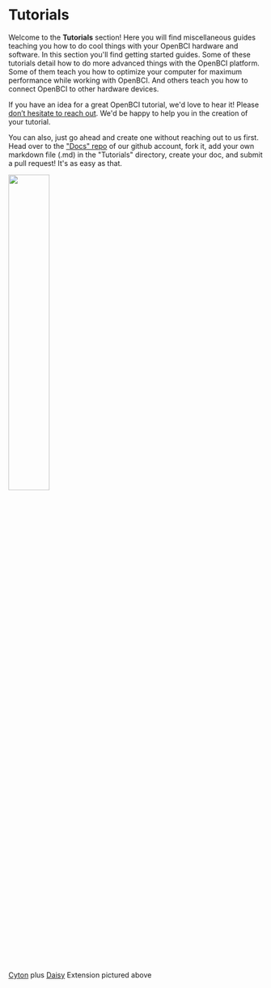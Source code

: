 # Tutorials

Welcome to the **Tutorials** section! Here you will find miscellaneous guides teaching you how to do cool things with your OpenBCI hardware and software. In this section you'll find getting started guides. Some of these tutorials detail how to do more advanced things with the OpenBCI platform. Some of them teach you how to optimize your computer for maximum performance while working with OpenBCI. And others teach you how to connect OpenBCI to other hardware devices.

If you have an idea for a great OpenBCI tutorial, we'd love to hear it! Please [don’t hesitate to reach out](mailto:contact@openbci.com). We'd be happy to help you in the creation of your tutorial. 

You can also, just go ahead and create one without reaching out to us first. Head over to the ["Docs" repo](https://github.com/openbci/docs) of our github account, fork it, add your own markdown file (.md) in the "Tutorials" directory, create your doc, and submit a pull request! It's as easy as that.

<img src="https://github.com/OpenBCI/Docs/blob/master/assets/images/Cyton_Daisy_Kit_Contents_large.JPG?raw=true" width="40%">

[Cyton](https://shop.openbci.com/collections/frontpage/products/cyton-biosensing-board-8-channel?variant=38958638542) plus [Daisy](https://shop.openbci.com/collections/frontpage/products/cyton-daisy-biosensing-boards-16-channel?variant=38959256526) Extension pictured above